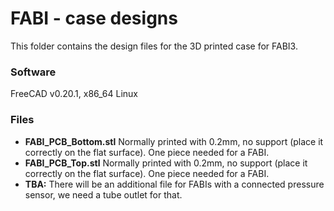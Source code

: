 # FABI - case designs

This folder contains the design files for the 3D printed case for FABI3.

### Software

FreeCAD v0.20.1, x86_64 Linux

### Files

* __FABI_PCB_Bottom.stl__ Normally printed with 0.2mm, no support (place it correctly on the flat surface). One piece needed for a FABI.
* __FABI_PCB_Top.stl__ Normally printed with 0.2mm, no support (place it correctly on the flat surface). One piece needed for a FABI.
* __TBA:__ There will be an additional file for FABIs with a connected pressure sensor, we need a tube outlet for that.
